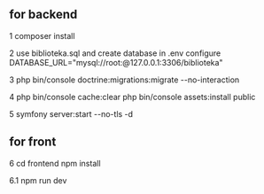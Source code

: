 ## for backend

1
composer install

2 use biblioteka.sql and create database
in .env configure DATABASE_URL="mysql://root:@127.0.0.1:3306/biblioteka"

3
php bin/console doctrine:migrations:migrate --no-interaction

4
php bin/console cache:clear
php bin/console assets:install public

5
symfony server:start --no-tls -d

## for front

6
cd frontend
npm install

6.1
npm run dev
